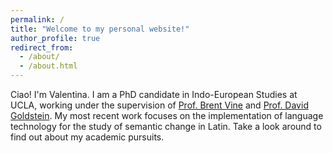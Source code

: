 ```yaml
---
permalink: /
title: "Welcome to my personal website!"
author_profile: true
redirect_from: 
  - /about/
  - /about.html
---
```


Ciao! I'm Valentina. I am a PhD candidate in Indo-European Studies at UCLA, working under the supervision of <a href='https://pies.ucla.edu/person/brent-vine/'>Prof. Brent Vine</a> and <a href='https://davidgoldstein.netlify.app/'>Prof. David Goldstein</a>. My most recent work focuses on the implementation of language technology for the study of semantic change in Latin. Take a look around to find out about my academic pursuits.

